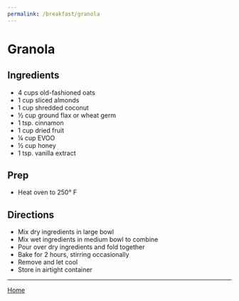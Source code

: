 ```yaml
---
permalink: /breakfast/granola
---
```

# Granola

## Ingredients

- 4 cups old-fashioned oats
- 1 cup sliced almonds
- 1 cup shredded coconut
- ½ cup ground flax or wheat germ
- 1 tsp. cinnamon
- 1 cup dried fruit
- ¼ cup EVOO
- ½ cup honey
- 1 tsp. vanilla extract

## Prep

- Heat oven to 250° F

## Directions

- Mix dry ingredients in large bowl
- Mix wet ingredients in medium bowl to combine
- Pour over dry ingredients and fold together
- Bake for 2 hours, stirring occasionally
- Remove and let cool
- Store in airtight container

---

[Home](https://thomasjbarrett82.github.io)
